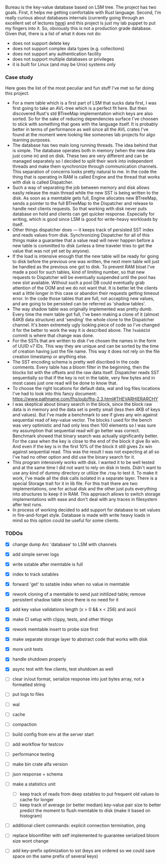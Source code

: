 Bureau is the key-value database based on LSM tree. The project has two goals. First, it helps me getting comfortable with Rust language. Second, I'm really curious about databases internals (currently going through an excellent set of lectures [here](https://youtube.com/playlist?list=PLSE8ODhjZXjaKScG3l0nuOiDTTqpfnWFf&si=kDk7n-zLPoWhAbBy)) and this project is just my lab puppet to put my fingers into it. So, obviously this is not a production grade database. Given that, there is a list of what it does not do:
- does not support delete key
- does not support complex data types (e.g. collections)
- does not support any authentication facility
- does not support multiple databases or privileges
- it is built for Linux (and may be Unix) systems only

### Case study
Here goes the list of the most peculiar and fun stuff I've met so far doing this project.
* For a mem table which is a first part of LSM that sucks data first, I was first going to take an AVL-tree which is a perfect fit here. But then discovered Rust's std BTreeMap implementation which keys are also sorted. So for the sake of reducing dependencies surface I've choosen to stick with something that goes with the language itself. It is probably better in terms of performance as well since all the AVL crates I've found at the moment were looking like someones lab projects for algo learning purposes.
* The database has two main long running threads. The idea behind that is simple. The database operates both in memory (when the new data just come in) and on disk. These two are very different and can be managed separately so I decided to split their work into independent threads and make them synchronize through communication channels. This separation of concerns looks pretty natural to me. In the code the thing that is operating in RAM is called Engine and the thread that works with disk is called Dispatcher. 
* Such a way of separating the job between memory and disk allows easily release the main thread while the new SST is being written to the disk. As soon as a memtable gets full, Engine allocates new BTreeMap, sends a pointer to the full BTreeMap to the Dispatcher and release to handle next clients requests. So that working with disk never puts database on hold and clients can get quicker response. Especially for writing, which is good since LSM is good for write-heavy workloads by itself. 
* Other things dispatcher does — it keeps track of persisted SST index and reads values from disk. Synchronizing Dispatcher for all of this things make a guarantee that a value read will never happen before a new table is committed to disk (unless a time traveler tries to get the value that was not yet set by anyone).
* If the load is intensive enough that the new table will be ready for going to disk before the previous one was written, the next mem table will just be handled as the previous one got to disk. To prevent RAM bloat I've made a pool for such tables, kind of limiting number, so that new requests to Dispatcher will be eventually suspended until the pool has new slot available. Without such a pool DB could eventually grab attention of the OOM and we do not want that. It is better let the clients wait a little longer in this case or abandon their requests getting timeout error. In the code those tables that are full, not accepting new values, and are going to be persisted can be referred as 'shadow tables'.
* The way shadow table was originally implemented was pretty dumb. Every time the mem table got full, I've been making a clone of it (almost 64KB data structure) and 'sending' the whole clone to the Dispatcher channel. It's been extremely ugly looking piece of code so I've changed it for the better to work the way it is described above. The `7eab8d3d` commit is where that change was done.
* For the SSTs that are written to disk I've chosen the names in the form of UUID v7 IDs. This way they are unique and can be sorted by the time of creation having just the file name. This way it does not rely on the file creation timestamp or anything else.
* The SST encoding schema is pretty well discribed in the code comments. Every table has a bloom filter in the beginning, then the blocks list with the offsets and the raw data itself. Dispatcher reads SST sequentially so that if the key is not in the table, very few bytes and in most cases just one read will be done to know that.
* To choose the right locations for default data, wal and log files locations I've had to look into this fancy document: https://www.pathname.com/fhs/pub/fhs-2.3.html#THEVARHIERARCHY
* I was skeptical about binary search in the block, since the block raw data is in memory and the data set is pretty small (less then 4KB of keys and values). But I've made a benchmark to see if gives any win against sequential read of key-value vector. The blocks I used for the bench was very optimistic and had only less then 100 elements so I was sure my assumption that sequential read will go better was correct. Benchmark showed that binary search was actually significantly better. For the case when the key is close to the end of the block it give 8x win. And even if the key is in the first 10% of the block it still gives 2x win against sequential read. This was the result I was not expecting at all so I've had no other option and did use the binary search for it.
* This program intensively works with disk. I wanted it to be well tested and at the same time I did not want to rely on disk in tests. Didn't want to use any kind of dummy directory or utilize the `/tmp` to test it. To make it work, I've made all the disk calls isolated in a separate layer. There is a special Storage trait for it in lib file. For this trait there are two implementations, one for actual disk and the other just puts everything into structures to keep it in RAM. This approach allows to switch storage implementations with ease and don't deal with any traces in filesystem after test runs.
* In process of working decided to add support for database to set values in fire-and-forget style. Database is made with write heavy loads in mind so this option could be useful for some clients.

### TODOs
- [x] change dump Arc 'database' to LSM with channels
- [x] add simple server logs
- [x] write sstable after memtable is full
- [x] index to track sstables
- [x] forward 'get' to sstable index when no value in memtable
- [x] rework cloning of a memtable to send just initilized table; remove persistent shadow table since there is no need for it
- [x] add key value validations length (x > 0 && x < 256) and ascii
- [x] make CI setup with clippy, tests, and other things
- [x] rework memtable insert to probe size first
- [x] make separate storage layer to abstract code that works with disk
- [x] more unit tests
- [x] handle shutdown properly
- [x] async test with few clients, test shutdown as well
- [ ] clear in/out format, serialize response into just bytes array, not a formatted string
- [ ] put logs to files
- [ ] wal
- [ ] cache
- [ ] compaction
- [ ] build config from env at the server start
- [ ] add workflow for testcov
- [ ] performance testing
- [ ] make bin crate alfa version
- [ ] json response + schema
- [ ] make a statistics unit
  - [ ] keep track of reads from deep sstables to put frequent old values to cache for longer
  - [ ] keep track of average (or better median) key-value pair size to better predict the moment to flush memtable to disk (make it based on histogram)
- [ ] additional client commands: explicit connection termination, ping
- [ ] replace bloomfilter with self implemented to guarantee serialized bloom size wont change
- [ ] add key-prefix optimization to sst (keys are ordered so we could save space on the same prefix of several keys)

